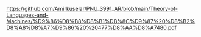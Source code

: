https://github.com/Amirkuselar/PNU_3991_AR/blob/main/Theory-of-Languages-and-Machines/%D9%86%D8%B8%D8%B1%DB%8C%D9%87%20%D8%B2%D8%A8%D8%A7%D9%86%20%20477%D8%AA%D8%A7480.pdf
